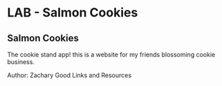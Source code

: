 # LAB - Salmon Cookies

## Salmon Cookies

The cookie stand app! this is a website for my friends blossoming cookie business.

Author: Zachary Good
Links and Resources
